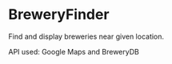 # BreweryFinder

Find and display breweries near given location.

API used: Google Maps and BreweryDB
